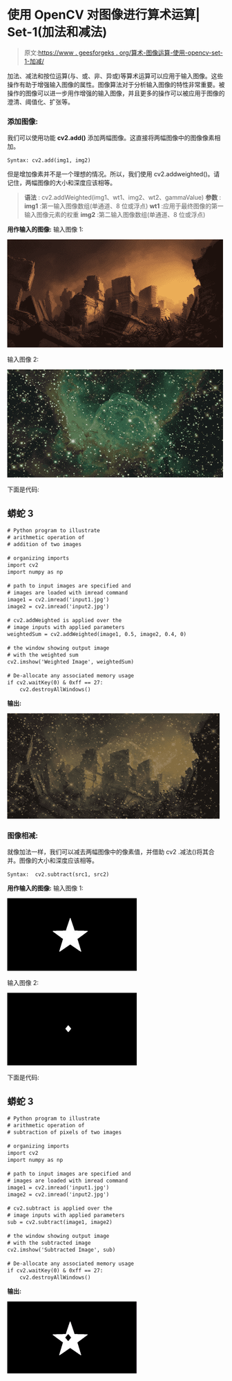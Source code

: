 # 使用 OpenCV 对图像进行算术运算| Set-1(加法和减法)

> 原文:[https://www . geesforgeks . org/算术-图像运算-使用-opencv-set-1-加减/](https://www.geeksforgeeks.org/arithmetic-operations-on-images-using-opencv-set-1-addition-and-subtraction/)

加法、减法和按位运算(与、或、非、异或)等算术运算可以应用于输入图像。这些操作有助于增强输入图像的属性。图像算法对于分析输入图像的特性非常重要。被操作的图像可以进一步用作增强的输入图像，并且更多的操作可以被应用于图像的澄清、阈值化、扩张等。

### 添加图像:

我们可以使用功能 **cv2.add()** 添加两幅图像。这直接将两幅图像中的图像像素相加。

```
Syntax: cv2.add(img1, img2)
```

但是增加像素并不是一个理想的情况。所以，我们使用 cv2.addweighted()。请记住，两幅图像的大小和深度应该相等。

> **语法** : cv2.addWeighted(img1、wt1、img2、wt2、gammaValue)
> **参数** :
> **img1** :第一输入图像数组(单通道、8 位或浮点)
> **wt1** :应用于最终图像的第一输入图像元素的权重
> **img2** :第二输入图像数组(单通道、8 位或浮点)

**用作输入的图像:**
输入图像 1:

![](img/21abeaefdb2689847a4748190bafc203.png)

输入图像 2:

![](img/345be7f4666f4283db1ea86a5f9579cd.png)

下面是代码:

## 蟒蛇 3

```
# Python program to illustrate
# arithmetic operation of
# addition of two images

# organizing imports
import cv2
import numpy as np

# path to input images are specified and 
# images are loaded with imread command
image1 = cv2.imread('input1.jpg')
image2 = cv2.imread('input2.jpg')

# cv2.addWeighted is applied over the
# image inputs with applied parameters
weightedSum = cv2.addWeighted(image1, 0.5, image2, 0.4, 0)

# the window showing output image
# with the weighted sum
cv2.imshow('Weighted Image', weightedSum)

# De-allocate any associated memory usage 
if cv2.waitKey(0) & 0xff == 27:
    cv2.destroyAllWindows()
```

**输出:**

![](img/d6c4491ee102157b2aef5f405e5aff58.png)

### 图像相减:

就像加法一样，我们可以减去两幅图像中的像素值，并借助 cv2 .减法()将其合并。图像的大小和深度应该相等。

```
Syntax:  cv2.subtract(src1, src2)
```

**用作输入的图像:**
输入图像 1:

![](img/c2bb4e7a526e8a57e365a6a5e98fe969.png)

输入图像 2:

![](img/da9f9a400ffe817307e27e1427acd465.png)

下面是代码:

## 蟒蛇 3

```
# Python program to illustrate
# arithmetic operation of
# subtraction of pixels of two images

# organizing imports
import cv2
import numpy as np

# path to input images are specified and 
# images are loaded with imread command
image1 = cv2.imread('input1.jpg')
image2 = cv2.imread('input2.jpg')

# cv2.subtract is applied over the
# image inputs with applied parameters
sub = cv2.subtract(image1, image2)

# the window showing output image
# with the subtracted image
cv2.imshow('Subtracted Image', sub)

# De-allocate any associated memory usage 
if cv2.waitKey(0) & 0xff == 27:
    cv2.destroyAllWindows()
```

**输出:**

![](img/29be891b6d8ccde339aa50f6c578d7a1.png)